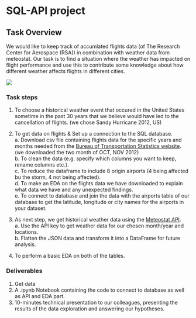# SQL-API project

## Task Overview
We would like to keep track of accumlated flights data (of The Research Center for Aerospace (RSA)) in combination with weather data from meteostat. Our task is to find a situation where the weather has impacted on flight performance and use this to contribute some knowledge about how different weather affects flights in different cities.

![](images/PIREPs-featured.jpg)   


### Task steps
1. To choose a historical weather event that occured in the United States sometime in the past 30 years that we believe would have led to the cancellation of flights. (we chose Sandy Hurricane 2012, US)

2. To get data on flights & Set up a connection to the SQL database.  
  a. Download csv file containing flights data for the specific years and months needed from the [Bureau of Transportation Statistics website](https://transtats.bts.gov). (we downloaded the two month of OCT, NOV 2012)  
  b. To clean the data (e.g. specify which columns you want to keep, rename columns etc.).  
  c. To reduce the dataframe to include 8 origin airports (4 being affected bu the storm, 4 not being affected).   
  d. To make an EDA on the flights data we have downloaded to explain what data we have and any unexpected findings.   
  e. To connect to database and join the data with the airports table of our database to get the latitude, longitude or city names for the airports in your dataset. 
  
3. As next step, we get historical weather data using the [Meteostat API](https://dev.meteostat.net/api/point/daily.html#endpoint).   
  a. Use the API key to get weather data for our chosen month/year and locations.  
  b. Flatten the JSON data and transform it into a DataFrame for future analysis.   
  
4. To perform a basic EDA on both of the tables.  
  

### Deliverables
1. Get data 
2. A .ipynb Notebook containing the code to connect to database as well as API and EDA part.
3. 10-minutes technical presentation to our colleagues, presenting the results of the data exploration and answering our hypotheses.


